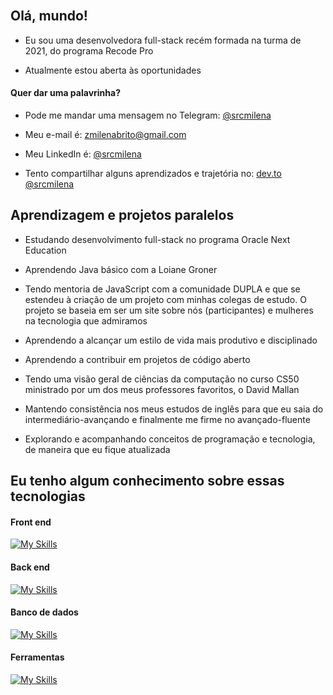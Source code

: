 <!--### Hi there 👋

<!--
**srcmilena/srcmilena** is a ✨ _special_ ✨ repository because its `README.md` (this file) appears on your GitHub profile.

Here are some ideas to get you started:

- 🔭 I’m currently working on ...
- 🌱 I’m currently learning ...
- 👯 I’m looking to collaborate on ...
- 🤔 I’m looking for help with ...
- 💬 Ask me about ...
- 📫 How to reach me: ...
- 😄 Pronouns: ...
- ⚡ Fun fact: ... 👋

🌟 Milena </br>
💗 Música, esportes... </br>

🤖 Tecnologia & inovação

📍 São Paulo, SP </br>
🌎 Brasil </br>

🌱 Oracle Next Education </br>
🎓 Recode Pro 2021 </br>
-->

<!--<p align="center">
  <img width="250" src="https://giphy.com/embed/aN3VDpxiCaby8">
</p>-->

<!--<div align="center">
  <a href="https://github.com/srcmilena">
  <img src="https://res.cloudinary.com/srcmilena/image/upload/v1642969111/milena_brito_att_1_l0e8q3.png"/>
</div>-->
  
  </br>

<!--<div align="center">
  <a href = "#"><img src="https://img.shields.io/badge/zmilenabrito%40gmail.com-Gmail-red?style=plastic&logo=gmail&logoColor=white" target="_blank"></a>
  <a href="https://www.linkedin.com/in/srcmilena" target="_blank"><img src="https://img.shields.io/badge/-Linkedin-blue?style=plastic&logo=linkedin&logoColor=white" target="_blank"></a> 
</div>

<!--# Hello, world!

This is my presentation.

My name is Milena, I live in São Paulo, Brazil.

I am a technology lover but, I studied civil engineering for almost three years. I decided to stop and gave myself time to think and be aware of my future. After that, I got my conclusion so, I started to follow tech/dev departments. Currently, I am studying to become a Full-stack developer.

Thank you if you read this because it is a short text about me :)-->

## Olá, mundo!

- Eu sou uma desenvolvedora full-stack recém formada na turma de 2021, do programa Recode Pro

- Atualmente estou aberta às oportunidades

#### Quer dar uma palavrinha? 
  - Pode me mandar uma mensagem no Telegram: [@srcmilena](https://t.me/srcmilena) 

  - Meu e-mail é: zmilenabrito@gmail.com

  - Meu LinkedIn é: [@srcmilena](https://www.linkedin.com/in/srcmilena) 

  - Tento compartilhar alguns aprendizados e trajetória no: [dev.to @srcmilena](https://dev.to/srcmilena) 

<!--***-->

## Aprendizagem e projetos paralelos

- Estudando desenvolvimento full-stack no programa Oracle Next Education

- Aprendendo Java básico com a Loiane Groner

- Tendo mentoria de JavaScript com a comunidade DUPLA e que se estendeu à criação de um projeto com minhas colegas de estudo. O projeto se baseia em ser um site sobre nós (participantes) e mulheres na tecnologia que admiramos

- Aprendendo a alcançar um estilo de vida mais produtivo e disciplinado

- Aprendendo a contribuir em projetos de código aberto

- Tendo uma visão geral de ciências da computação no curso CS50 ministrado por um dos meus professores favoritos, o David Mallan

- Mantendo consistência nos meus estudos de inglês para que eu saia do intermediário-avançando e finalmente me firme no avançado-fluente

- Explorando e acompanhando conceitos de programação e tecnologia, de maneira que eu fique atualizada


<!--- Milena </br>
- Música, esportes... </br>

- Tecnologia & inovação

- São Paulo, SP </br>
- Brasil </br>

- Oracle Next Education </br>
- Recode Pro 2021 </br>

Esta é a minha apresentação.

Meu nome é Milena e eu moro em São Paulo.

Eu sou e sempre fui uma amante de tecnologia mas, eu estudei engenharia civil por quase 3 anos. Depois de parar com a engenharia civil, decidi me situar na vida e me dar um tempo para pensar e estar ciente sobre o meu futuro. Depois disso, eu tive a minha conclusão e então eu comecei a me integrar às áreas de tecnologia. Atualmente, eu sou uma desenvolvedora full-stack Jr.

Obrigada se você leu até aqui pois isso é um breve texto sobre mim :-)-->

<!--</br>-->

<!--<div align="center">
  <a href="https://github.com/srcmilena">-->
  <!--<img height="140em" src="https://github-readme-stats.vercel.app/api?username=srcmilena&hide=prs,issues,contribs&layout=compact&show_icons=true&theme=blueberry&hide_border=true&include_all_commits=true&count_private=true"/>-->
    
  <!-- most used languages <img height="350em" src="https://github-readme-stats.vercel.app/api/top-langs/?username=srcmilena&langs_count=10&theme=blueberry&hide_border=true"/>-->
    
  <!--<img height="160em" src="http://github-readme-streak-stats.herokuapp.com?user=srcmilena&layout=compact&theme=blueberry&hide_border=true&date_format=M%20j%5B%2C%20Y%5D&dates=DDDDDD"/>  &layout=compact--> 
    
  <!--<img height="140em" src="http://github-readme-streak-stats.herokuapp.com?user=srcmilena&theme=dracula&hide_border=true&date_format=M%20j%5B%2C%20Y%5D"/>-->

   
   <!--[Top Langs](https://github-readme-stats.vercel.app/api/top-langs/?username=srcmilena&show_icons=true&theme=highcontrast)-->
   
<!--</div>
 
 </br></br>-->
 
 <!--***-->
 
<!-- ## I have some knowledge about these technologies:-->
## Eu tenho algum conhecimento sobre essas tecnologias

#### Front end

[![My Skills](https://skills.thijs.gg/icons?i=js,html,css,bootstrap,react)](https://skills.thijs.gg)


<!--![HTML](https://img.shields.io/badge/HTML-E34F26?style=plastic&logoColor=white)

![CSS](https://img.shields.io/badge/CSS-1572B6?style=plastic&logoColor=white)
![Bootstrap](https://img.shields.io/badge/Bootstrap-563D7C?style=plastic&logoColor=white)

![JavaScript](https://img.shields.io/badge/JavaScript-F7DF1E?style=plastic&logoColor=white)
![React JS](https://img.shields.io/badge/React%20JS-1572B6?style=plastic&logoColor=white)-->

#### Back end

[![My Skills](https://skills.thijs.gg/icons?i=py,java,cs,dotnet)](https://skills.thijs.gg)


<!--![Python](https://img.shields.io/badge/Python-14354C?style=plastic&logoColor=white)

![Java](https://img.shields.io/badge/Java-ED8B00?style=plastic&logoColor=white)
![Spring Boot](https://img.shields.io/badge/Spring%20Boot-ED8B00?style=plastic&logoColor=white)

![CSharp](https://img.shields.io/badge/CSharp-239120?style=plastic&logoColor=white)
![.NET](https://img.shields.io/badge/.NET-239120?style=plastic&logoColor=white)
![ASP.NET](https://img.shields.io/badge/ASP.NET-239120?style=plastic&logoColor=white)
<!--![MySQL](https://img.shields.io/badge/MySQL-1572B6?style=plastic&logoColor=white)-->

#### Banco de dados

[![My Skills](https://skills.thijs.gg/icons?i=mysql,mongodb)](https://skills.thijs.gg)


<!--![SQL](https://img.shields.io/badge/SQL-00000F?style=plastic&logoColor=white)
![No SQL](https://img.shields.io/badge/NoSQL-00000F?style=plastic&logoColor=white)-->

#### Ferramentas

[![My Skills](https://skills.thijs.gg/icons?i=git,github)](https://skills.thijs.gg)

<!--![GIT](https://img.shields.io/badge/GIT-E34F26?style=plastic&logoColor=white)-->


<!--
![HTML](https://img.shields.io/badge/-HTML-white?style=flat-square&logo=html5&logoColor=black)
![CSS](https://img.shields.io/badge/-CSS-white?style=flat-square&logo=CSS3&logoColor=black)
![JavaScript](https://img.shields.io/badge/-JavaScript-white?style=flat-square&logo=JavaScript&logoColor=black)
![Bootstrap](https://img.shields.io/badge/-Bootstrap-white?style=flat-square&logo=bootstrap&logoColor=black)
![ReactJS](https://img.shields.io/badge/-ReactJS-white?style=flat-square&logo=react&logoColor=black)

</br>

![Python](https://img.shields.io/badge/-Python-white?style=flat-square&logo=Python&logoColor=black)
![Java](https://img.shields.io/badge/-Java-white?style=flat-square&logo=Java&logoColor=black)
![CSharp](https://img.shields.io/badge/-CSharp-white?style=flat-square&logo=CSharp&logoColor=black)
![MySQL](https://img.shields.io/badge/-MySQL-white?style=flat-square&logo=mysql&logoColor=black)
![SQL Server](https://img.shields.io/badge/-SQL%20Server-white?style=flat-square&logo=microsoft-sql-server&logoColor=black)

</br>

![GIT](https://img.shields.io/badge/-GIT-white?style=flat-square&logo=git&logoColor=black)
-->
 
 <!--##
<div align="center" style="display: inline_block"><br>
  <img align="center" alt="JavaScript" height="30" width="40" src="https://www.svgrepo.com/show/373705/js-official.svg">
  <img align="center" alt="HTML" height="30" width="40" src="https://www.svgrepo.com/show/373669/html.svg">
  <img align="center" alt="CSS" height="30" width="40" src="https://www.svgrepo.com/show/373535/css.svg">
  <img align="center" alt="Python" height="30" width="40" src="https://www.svgrepo.com/show/374016/python.svg">
  <img align="center" alt="CSharp" height="30" width="40" src="https://www.svgrepo.com/show/353622/c-sharp.svg">
  <img align="center" alt="Java" height="30" width="40" src="https://www.svgrepo.com/show/184143/java.svg">
</div>
  
  ##
  </br>
  
  <div align="center">
  <a href = "#"><img src="https://img.shields.io/badge/zmilenabrito%40gmail.com-Gmail-red?style=plastic&logo=gmail&logoColor=white" target="_blank"></a>
  <a href="https://www.linkedin.com/in/srcmilena" target="_blank"><img src="https://img.shields.io/badge/-LinkedIn-blue?style=plastic&logo=linkedin&logoColor=white" target="_blank"></a>
 
</div>-->
